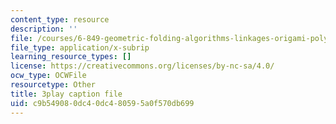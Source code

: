 ```yaml
---
content_type: resource
description: ''
file: /courses/6-849-geometric-folding-algorithms-linkages-origami-polyhedra-fall-2012/c9b549080dc40dc480595a0f570db699_PHy7iaX7rJU.srt
file_type: application/x-subrip
learning_resource_types: []
license: https://creativecommons.org/licenses/by-nc-sa/4.0/
ocw_type: OCWFile
resourcetype: Other
title: 3play caption file
uid: c9b54908-0dc4-0dc4-8059-5a0f570db699
---
```

